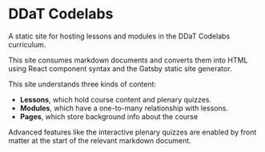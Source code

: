 DDaT Codelabs
=============

A static site for hosting lessons and modules in the DDaT Codelabs curriculum.

This site consumes markdown documents and converts them into HTML using React component syntax and the Gatsby static site generator.

This site understands three kinds of content:

* **Lessons**, which hold course content and plenary quizzes.
* **Modules**, which have a one-to-many relationship with lessons.
* **Pages**, which store background info about the course

Advanced features like the interactive plenary quizzes are enabled by front matter at the start of the relevant markdown document.
